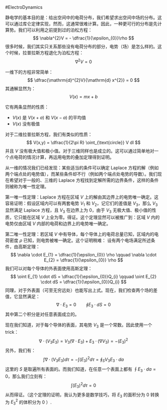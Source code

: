 #ElectroDynamics 

静电学的基本目的是：给出空间中的电荷分布，我们希望求出空间中场的分布。这可以通过库仑定律实现，然而，这通常很难计算。因此，一种更可行的分布是先计算势。我们可以利用之前提到过的泊松方程：
$$
\nabla^{2}V = - \dfrac{1}{\epsilon_{0}}\rho 
$$
很多时候，我们其实只关系那些没有电荷分布的部分，电势（场）是怎么样的。这个时候，拉普拉斯方程退化为泊松方程：
$$
\nabla^{2}V = 0 
$$

一维下的方程非常简单：
$$
\dfrac{\mathrm{d}^{2}V}{\mathrm{d} x^{2}} = 0 
$$
其通解显然为：
$$
V(x) = mx + b 
$$

它有两条显然的性质：
- $V(x)$ 是 $V(x+a)$ 和 $V(x-a)$ 的平均值
- $V(x)$ 没有极值

对于二维拉普拉斯方程，我们有类似的性质：
$$
V(x,y) = \dfrac{1}{2\pi R} \oint_{\text{circle}} V dl 
$$
并且 $V$ 没有极大值和极小值。对于三维同样也是成立的。这可以通过简单地对一个点电荷的情况计算，再运用电势的叠加定理得到证明。

从一维的情况我们已经发现：某些适当的条件可以确定 Laplace 方程的解（例如两个端点处的电势值），而某些条件却不行（例如两个端点处电势的导数）。我们现在希望对于一般的、三维的 Laplace 方程找到定解所需的边界条件，这样的条件则被称为唯一性定理。

第一唯一性定理：Laplace 方程在区域 $V$ 上的解由其边界上的电势唯一确定。这容易证明：假设区域内可以有两套电势 $V_{1}$ 和 $V_{2}$，记它们的差值是 $V_{3}$，那么 $V_{3}$ 显然满足 Laplace 方程，且 $V_{3}$ 在边界上为 0，由于 $V_{3}$ 无极大值、极小值的性质，它只能在区域 $V$ 上全为零。得证。这个定理显然可以被推广到：区域 $V$ 内的电势仅由区域 $V$ 内部的电荷和边界上的电势唯一确定。

第二唯一性定理：若区域 $V$ 中有导体，每个导体上的电荷总量已知，区域内的电荷密度 $\rho$ 已知，则电势被唯一确定。这个证明稍难：
设有两个电场满足所述条件，由高斯定理：
$$
\nabla \cdot E_{1} = \dfrac{1}{\epsilon_{0}} \rho  \qquad \nabla \cdot E_{2} = \dfrac{1}{\epsilon_{0}} \rho 
$$
我们可以对每个导体的外表面使用高斯定理：
$$
\oint E_{1} \cdot dS = \dfrac{1}{\epsilon_{0}}Q_{i}   \qquad \oint E_{2} \cdot dS = \dfrac{1}{\epsilon_{0}}Q_{i}
$$
同理，对于外表面（可至无穷远处）也能写出上式。现在，我们检查两个场的差值，它显然满足：
$$
\nabla \cdot  E_{3}= 0 \qquad \oint E_{3} \cdot dS = 0
$$
其中第二个积分是对任意表面成立的。

现在我们知道，对于每个导体的表面，其电势 $V_{3}$ 是一个常数。因此使用一个 trick：
$$
\nabla \cdot(V_{3}E_{3}) = V_{3} (\nabla \cdot E_{3}) + E_{3} \cdot (\nabla  V_{3}) = - (E_{3})^{2}
$$
另外，我们有：
$$
\int \nabla\cdot(V_{3}E_{3}) d\tau  = - \int(E_{3})^{2} d \tau  = \oint_{S}V_{3}E_{3} \cdot da 
$$
这里的 $S$ 是取遍所有表面的。而我们知道，在任意一个表面上都有 $\oint E_{3}\cdot da = 0$，那么我们立刻有：
$$
\int (E_{3})^{2} d\tau = 0 
$$
从而得证。（这个定理的证明，我认为更多是数学技巧，将 $E_{3}$ 的面积分为 0 转换为 $E_{3}^{2}$ 的体积分为 0 ）.





